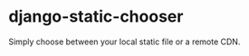 django-static-chooser
=====================

Simply choose between your local static file or a remote CDN.
